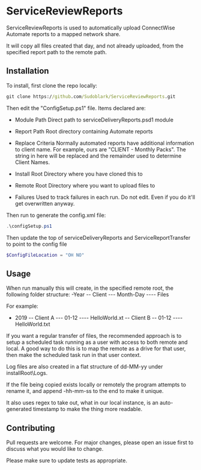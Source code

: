 # ServiceReviewReports

ServiceReviewReports is used to automatically upload ConnectWise Automate reports to a mapped network share.

It will copy all files created that day, and not already uploaded, from the specified report path to the remote path.

## Installation

To install, first clone the repo locally:

```cmd
git clone https://github.com/Sudoblark/ServiceReviewReports.git
```

Then edit the "ConfigSetup.ps1" file. Items declared are:

- Module Path
Direct path to serviceDeliveryReports.psd1 module

- Report Path
Root directory containing Automate reports

- Replace Criteria
Normally automated reports have additional information to client name. For example, ours are "CLIENT - Monthly Packs". The string in here will be replaced and the remainder used to determine Client Names.

- Install Root
Directory where you have cloned this to

- Remote Root
Directory where you want to upload files to

- Failures
Used to track failures in each run. Do not edit. Even if you do it'll get overwritten anyway.

Then run to generate the config.xml file:

```PowerShell
.\configSetup.ps1
```

Then update the top of serviceDeliveryReports and ServiceReportTransfer to point to the config file

```PowerShell
$ConfigFileLocation = "OH NO"
```

## Usage

When run manually this will create, in the specified remote root, the following folder structure:
-Year
-- Client
--- Month-Day
---- Files

For example:
- 2019
-- Client A
--- 01-12
---- HelloWorld.xt
-- Client B
-- 01-12
---- HelloWorld.txt

If you want a regular transfer of files, the recommended approach is to setup a scheduled task running as a user with access to both remote and local. A good way to do this is to map the remote as a drive for that user, then make the scheduled task run in that user context.

Log files are also created in a flat structure of dd-MM-yy under installRoot\Logs.

If the file being copied exists locally or remotely the program attempts to rename it, and append -hh-mm-ss to the end to make it unique.

It also uses regex to take out, what in our local instance, is an auto-generated timestamp to make the thing more readable.


## Contributing
Pull requests are welcome. For major changes, please open an issue first to discuss what you would like to change.

Please make sure to update tests as appropriate.
